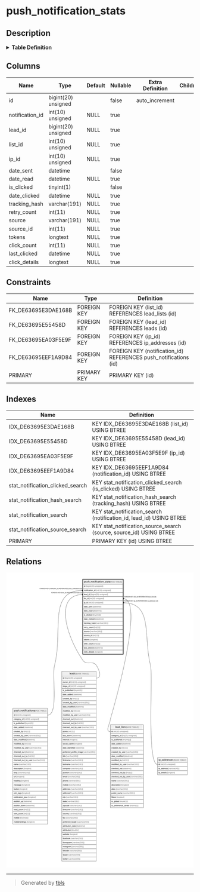 # push_notification_stats

## Description

<details>
<summary><strong>Table Definition</strong></summary>

```sql
CREATE TABLE `push_notification_stats` (
  `id` bigint(20) unsigned NOT NULL AUTO_INCREMENT,
  `notification_id` int(10) unsigned DEFAULT NULL,
  `lead_id` bigint(20) unsigned DEFAULT NULL,
  `list_id` int(10) unsigned DEFAULT NULL,
  `ip_id` int(10) unsigned DEFAULT NULL,
  `date_sent` datetime NOT NULL,
  `date_read` datetime DEFAULT NULL,
  `is_clicked` tinyint(1) NOT NULL,
  `date_clicked` datetime DEFAULT NULL,
  `tracking_hash` varchar(191) COLLATE utf8mb4_unicode_ci DEFAULT NULL,
  `retry_count` int(11) DEFAULT NULL,
  `source` varchar(191) COLLATE utf8mb4_unicode_ci DEFAULT NULL,
  `source_id` int(11) DEFAULT NULL,
  `tokens` longtext COLLATE utf8mb4_unicode_ci DEFAULT NULL COMMENT '(DC2Type:array)',
  `click_count` int(11) DEFAULT NULL,
  `last_clicked` datetime DEFAULT NULL,
  `click_details` longtext COLLATE utf8mb4_unicode_ci DEFAULT NULL COMMENT '(DC2Type:array)',
  PRIMARY KEY (`id`),
  KEY `IDX_DE63695EEF1A9D84` (`notification_id`),
  KEY `IDX_DE63695E55458D` (`lead_id`),
  KEY `IDX_DE63695E3DAE168B` (`list_id`),
  KEY `IDX_DE63695EA03F5E9F` (`ip_id`),
  KEY `stat_notification_search` (`notification_id`,`lead_id`),
  KEY `stat_notification_clicked_search` (`is_clicked`),
  KEY `stat_notification_hash_search` (`tracking_hash`),
  KEY `stat_notification_source_search` (`source`,`source_id`),
  CONSTRAINT `FK_DE63695E3DAE168B` FOREIGN KEY (`list_id`) REFERENCES `lead_lists` (`id`) ON DELETE SET NULL,
  CONSTRAINT `FK_DE63695E55458D` FOREIGN KEY (`lead_id`) REFERENCES `leads` (`id`) ON DELETE SET NULL,
  CONSTRAINT `FK_DE63695EA03F5E9F` FOREIGN KEY (`ip_id`) REFERENCES `ip_addresses` (`id`),
  CONSTRAINT `FK_DE63695EEF1A9D84` FOREIGN KEY (`notification_id`) REFERENCES `push_notifications` (`id`) ON DELETE SET NULL
) ENGINE=InnoDB DEFAULT CHARSET=utf8mb4 COLLATE=utf8mb4_unicode_ci ROW_FORMAT=DYNAMIC
```

</details>

## Columns

| Name | Type | Default | Nullable | Extra Definition | Children | Parents | Comment |
| ---- | ---- | ------- | -------- | --------------- | -------- | ------- | ------- |
| id | bigint(20) unsigned |  | false | auto_increment |  |  |  |
| notification_id | int(10) unsigned | NULL | true |  |  | [push_notifications](push_notifications.md) |  |
| lead_id | bigint(20) unsigned | NULL | true |  |  | [leads](leads.md) |  |
| list_id | int(10) unsigned | NULL | true |  |  | [lead_lists](lead_lists.md) |  |
| ip_id | int(10) unsigned | NULL | true |  |  | [ip_addresses](ip_addresses.md) |  |
| date_sent | datetime |  | false |  |  |  |  |
| date_read | datetime | NULL | true |  |  |  |  |
| is_clicked | tinyint(1) |  | false |  |  |  |  |
| date_clicked | datetime | NULL | true |  |  |  |  |
| tracking_hash | varchar(191) | NULL | true |  |  |  |  |
| retry_count | int(11) | NULL | true |  |  |  |  |
| source | varchar(191) | NULL | true |  |  |  |  |
| source_id | int(11) | NULL | true |  |  |  |  |
| tokens | longtext | NULL | true |  |  |  | (DC2Type:array) |
| click_count | int(11) | NULL | true |  |  |  |  |
| last_clicked | datetime | NULL | true |  |  |  |  |
| click_details | longtext | NULL | true |  |  |  | (DC2Type:array) |

## Constraints

| Name | Type | Definition |
| ---- | ---- | ---------- |
| FK_DE63695E3DAE168B | FOREIGN KEY | FOREIGN KEY (list_id) REFERENCES lead_lists (id) |
| FK_DE63695E55458D | FOREIGN KEY | FOREIGN KEY (lead_id) REFERENCES leads (id) |
| FK_DE63695EA03F5E9F | FOREIGN KEY | FOREIGN KEY (ip_id) REFERENCES ip_addresses (id) |
| FK_DE63695EEF1A9D84 | FOREIGN KEY | FOREIGN KEY (notification_id) REFERENCES push_notifications (id) |
| PRIMARY | PRIMARY KEY | PRIMARY KEY (id) |

## Indexes

| Name | Definition |
| ---- | ---------- |
| IDX_DE63695E3DAE168B | KEY IDX_DE63695E3DAE168B (list_id) USING BTREE |
| IDX_DE63695E55458D | KEY IDX_DE63695E55458D (lead_id) USING BTREE |
| IDX_DE63695EA03F5E9F | KEY IDX_DE63695EA03F5E9F (ip_id) USING BTREE |
| IDX_DE63695EEF1A9D84 | KEY IDX_DE63695EEF1A9D84 (notification_id) USING BTREE |
| stat_notification_clicked_search | KEY stat_notification_clicked_search (is_clicked) USING BTREE |
| stat_notification_hash_search | KEY stat_notification_hash_search (tracking_hash) USING BTREE |
| stat_notification_search | KEY stat_notification_search (notification_id, lead_id) USING BTREE |
| stat_notification_source_search | KEY stat_notification_source_search (source, source_id) USING BTREE |
| PRIMARY | PRIMARY KEY (id) USING BTREE |

## Relations

![er](push_notification_stats.svg)

---

> Generated by [tbls](https://github.com/k1LoW/tbls)
